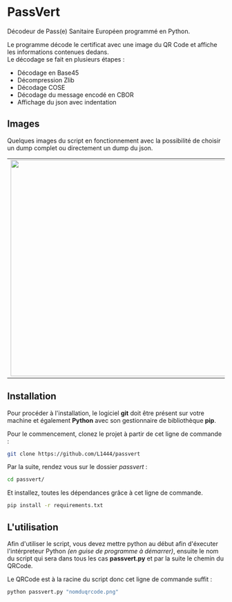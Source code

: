 # PassVert
Décodeur de Pass(e) Sanitaire Européen programmé en Python.

Le programme décode le certificat avec une image du QR Code et affiche les informations contenues dedans.\
Le décodage se fait en plusieurs étapes :
- Décodage en Base45
- Décompression Zlib
- Décodage COSE
- Décodage du message encodé en CBOR
- Affichage du json avec indentation

## Images

Quelques images du script en fonctionnement avec la possibilité de choisir un dump complet ou directement un dump du json.

<table>
    <tr>
    <td><img src="https://raw.githubusercontent.com/KornFlaXe/passvert/master/img/smalldump.png" width="500" />
    <td><img src="https://raw.githubusercontent.com/KornFlaXe/passvert/master/img/fulldump.png" width="500" />
</table>

## Installation

Pour procéder à l'installation, le logiciel **git** doit être présent sur votre machine et également **Python** avec son gestionnaire de bibliothèque **pip**.

Pour le commencement, clonez le projet à partir de cet ligne de commande : 
```bash
git clone https://github.com/L1444/passvert
```
Par la suite, rendez vous sur le dossier *passvert* : 
```bash
cd passvert/
```
Et installez, toutes les dépendances grâce à cet ligne de commande.
```bash
pip install -r requirements.txt
```

## L'utilisation

Afin d'utiliser le script, vous devez mettre python au début afin d'éxecuter l'intérpreteur Python *(en guise de programme à démarrer)*, ensuite le nom du script qui sera dans tous les cas **passvert.py** et par la suite le chemin du QRCode.

Le QRCode est à la racine du script donc cet ligne de commande suffit : 
```bash
python passvert.py "nomduqrcode.png"
```
